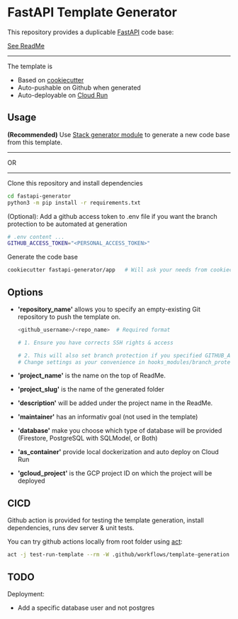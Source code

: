 # FastAPI Template Generator

This repository provides a duplicable [FastAPI](https://fastapi.tiangolo.com/) code base:

[See ReadMe](app/{{cookiecutter.project_slug}}/README.md)

- - -

The template is

- Based on [cookiecutter](https://www.cookiecutter.io/)
- Auto-pushable on Github when generated
- Auto-deployable on [Cloud Run](https://cloud.google.com/run)

## Usage

**(Recommended)** Use [Stack generator module](https://pypi.org/project/stack-gen/) to generate a new code base from this template.

- - -
OR
- - -

Clone this repository and install dependencies

```bash
cd fastapi-generator
python3 -m pip install -r requirements.txt
```

(Optional): Add a github access token to .env file if you want the branch protection to be automated at generation

```bash
# .env content ...
GITHUB_ACCESS_TOKEN="<PERSONAL_ACCESS_TOKEN>"
```

Generate the code base

```bash
cookiecutter fastapi-generator/app   # Will ask your needs from cookiecutter.json
```

## Options

- **'repository_name'** allows you to specify an empty-existing Git repository to push the template on.

  ```bash
  <github_username>/<repo_name>  # Required format

  # 1. Ensure you have corrects SSH rights & access

  # 2. This will also set branch protection if you specified GITHUB_ACCESS_TOKEN variable in .env
  # Change settings as your convenience in hooks_modules/branch_protection.json
  ```

- **'project_name'** is the name on the top of ReadMe.

- **'project_slug'** is the name of the generated folder

- **'description'** will be added under the project name in the ReadMe.

- **'maintainer'** has an informativ goal (not used in the template)

- **'database'** make you choose which type of database will be provided (Firestore, PostgreSQL with SQLModel, or Both)

- **'as_container'** provide local dockerization and auto deploy on Cloud Run

- **'gcloud_project'** is the GCP project ID on which the project will be deployed

## CICD

Github action is provided for testing the template generation, install dependencies, runs dev server & unit tests.

You can try github actions locally from root folder using [act](https://nektosact.com/):

```bash
act -j test-run-template --rm -W .github/workflows/template-generation.yaml
```

## TODO

Deployment:

- Add a specific database user and not postgres
